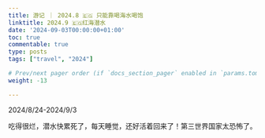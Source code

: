 ```yaml
---
title: 游记 ｜ 2024.8 🇪🇬 只能靠喝海水喝饱
linktitle: 2024.9 🇪🇬红海潜水
date: '2024-09-03T00:00:00+01:00'
toc: true
commentable: true
type: posts
tags: ["travel", "2024"]

# Prev/next pager order (if `docs_section_pager` enabled in `params.toml`)
weight: -13

---
```


2024/8/24-2024/9/3

吃得很烂，潜水快累死了，每天睡觉，还好活着回来了！第三世界国家太恐怖了。
